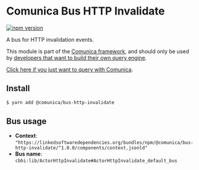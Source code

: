 # Comunica Bus HTTP Invalidate

[![npm version](https://badge.fury.io/js/%40comunica%2Fbus-http-invalidate.svg)](https://www.npmjs.com/package/@comunica/bus-http-invalidate)

A bus for HTTP invalidation events.

This module is part of the [Comunica framework](https://github.com/comunica/comunica),
and should only be used by [developers that want to build their own query engine](https://comunica.dev/docs/modify/).

[Click here if you just want to query with Comunica](https://comunica.dev/docs/query/).

## Install

```bash
$ yarn add @comunica/bus-http-invalidate
```

## Bus usage

* **Context**: `"https://linkedsoftwaredependencies.org/bundles/npm/@comunica/bus-http-invalidate/^1.0.0/components/context.jsonld"`
* **Bus name**: `cbhi:lib/ActorHttpInvalidate#ActorHttpInvalidate_default_bus`
